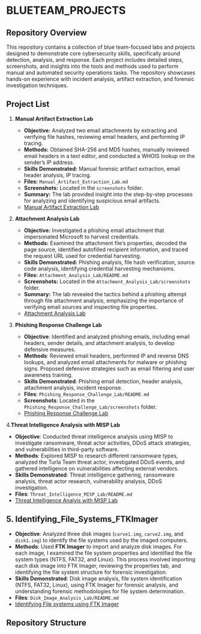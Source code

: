 # BLUETEAM_PROJECTS

## Repository Overview
This repository contains a collection of blue team-focused labs and projects designed to demonstrate core cybersecurity skills, specifically around detection, analysis, and response. Each project includes detailed steps, screenshots, and insights into the tools and methods used to perform manual and automated security operations tasks. The repository showcases hands-on experience with incident analysis, artifact extraction, and forensic investigation techniques.

## Project List

1. **Manual Artifact Extraction Lab**
   - **Objective:** Analyzed two email attachments by extracting and verifying file hashes, reviewing email headers, and performing IP tracing.
   - **Methods:** Obtained SHA-256 and MD5 hashes, manually reviewed email headers in a text editor, and conducted a WHOIS lookup on the sender’s IP address.
   - **Skills Demonstrated:** Manual forensic artifact extraction, email header analysis, IP tracing.
   - **Files:** `Manual_Artifact_Extraction_Lab.md`
   - **Screenshots:** Located in the `screenshots` folder.
   - **Summary:** The lab provided insight into the step-by-step processes for analyzing and identifying suspicious email artifacts.
   - [Manual Artifact Extraction Lab](Manual_Artifact_Extraction_Lab/README.md)


2. **Attachment Analysis Lab**
   - **Objective:** Investigated a phishing email attachment that impersonated Microsoft to harvest credentials.
   - **Methods:** Examined the attachment file’s properties, decoded the page source, identified autofilled recipient information, and traced the request URL used for credential harvesting.
   - **Skills Demonstrated:** Phishing analysis, file hash verification, source code analysis, identifying credential harvesting mechanisms.
   - **Files:** `Attachment_Analysis_Lab/README.md`
   - **Screenshots:** Located in the `Attachment_Analysis_Lab/screenshots` folder.
   - **Summary:** The lab revealed the tactics behind a phishing attempt through file attachment analysis, emphasizing the importance of verifying email sources and inspecting file properties.
   - [Attachment Analysis Lab](Attachment_Analysis_Lab/README.md)

3. **Phishing Response Challenge Lab**
   - **Objective**: Identified and analyzed phishing emails, including email headers, sender details, and attachment analysis, to develop defensive measures.
   - **Methods**: Reviewed email headers, performed IP and reverse DNS lookups, and analyzed email attachments for malware or phishing signs. Proposed defensive strategies such as email filtering and user awareness             training.
   - **Skills Demonstrated**: Phishing email detection, header analysis, attachment analysis, incident response.
   - **Files**: `Phishing_Response_Challenge_Lab/README.md`
   - **Screenshots**: Located in the `Phishing_Response_Challenge_Lab/screenshots` folder.
   - [Phishing Response Challenge Lab](Phishing_Response_Challenge_Lab/README.md)

  
4.**Threat Intelligence Analysis with MISP Lab**
   - **Objective**: Conducted threat intelligence analysis using MISP to investigate ransomware, threat actor activities, DDoS attack strategies, and vulnerabilities in third-party software.
   - **Methods**: Explored MISP to research different ransomware types, analyzed the Turla Team threat actor, investigated DDoS events, and gathered intelligence on vulnerabilities affecting external vendors.
   - **Skills Demonstrated**: Threat intelligence gathering, ransomware analysis, threat actor research, vulnerability analysis, DDoS investigation.
   - **Files**: `Threat_Intelligence_MISP_Lab/README.md`
   - [Threat Intelligence Analyis with MISP Lab](Threat_Intell_Using_MISP/README.md)



## 5. **Identifying_File_Systems_FTKImager**
   - **Objective**: Analyzed three disk images (`carve1.img`, `carve2.img`, and `disk1.img`) to identify the file systems used by the imaged computers.
   - **Methods**: Used **FTK Imager** to import and analyze disk images. For each image, I examined the file system properties and identified the file system types (NTFS, FAT32, and Linux). This process involved importing each disk image into FTK Imager, reviewing the          properties tab, and identifying the file system structure for forensic investigation.
   - **Skills Demonstrated**: Disk image analysis, file system identification (NTFS, FAT32, Linux), using FTK Imager for forensic analysis, and understanding forensic methodologies for file system determination.
   - **Files**: `Disk_Image_Analysis_Lab/README.md`
   - [Identifying File systems using FTK Imager](Identifying_File_Systems_FTKImager/README.md)



## Repository Structure
